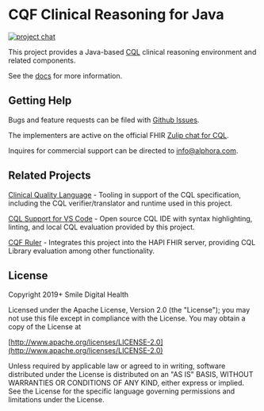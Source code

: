 # CQF Clinical Reasoning for Java

[![project chat](https://img.shields.io/badge/zulip-join_chat-brightgreen.svg)](https://chat.fhir.org/#narrow/stream/179220-cql)

This project provides a Java-based [CQL](https://cql.hl7.org/) clinical reasoning environment and related components.

See the [docs](https://www.cqframework.org/clinical-reasoning/) for more information.

## Getting Help

Bugs and feature requests can be filed with [Github Issues](https://github.com/cqframework/clinical-reasoning/issues).

The implementers are active on the official FHIR [Zulip chat for CQL](https://chat.fhir.org/#narrow/stream/179220-cql).

Inquires for commercial support can be directed to [info@alphora.com](info@alphora.com).

## Related Projects

[Clinical Quality Language](https://github.com/cqframework/clinical_quality_language) - Tooling in support of the CQL specification, including the CQL verifier/translator and runtime used in this project.

[CQL Support for VS Code](https://marketplace.visualstudio.com/items?itemName=cqframework.cql) - Open source CQL IDE with syntax highlighting, linting, and local CQL evaluation provided by this project.

[CQF Ruler](https://github.com/cqframework/cqf-ruler) - Integrates this project into the HAPI FHIR server, providing CQL Library evaluation among other functionality.

## License

Copyright 2019+ Smile Digital Health

Licensed under the Apache License, Version 2.0 (the "License");
you may not use this file except in compliance with the License.
You may obtain a copy of the License at

[http://www.apache.org/licenses/LICENSE-2.0](http://www.apache.org/licenses/LICENSE-2.0)

Unless required by applicable law or agreed to in writing, software
distributed under the License is distributed on an "AS IS" BASIS,
WITHOUT WARRANTIES OR CONDITIONS OF ANY KIND, either express or implied.
See the License for the specific language governing permissions and
limitations under the License.
